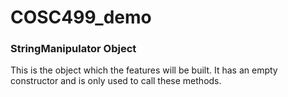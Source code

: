 # COSC499_demo
### StringManipulator Object
This is the object which the features will be built. It has an empty constructor and is only used to call these methods.
